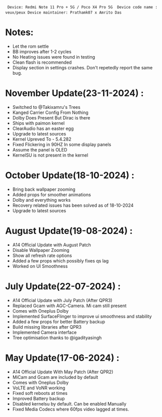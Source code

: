 ` ` `
Device: Redmi Note 11 Pro + 5G / Poco X4 Pro 5G 
Device code name : veux/peux
Device maintainer: Prathamk07 x Amrito Das
` ` `

# Notes:
- Let the rom settle
- BB improves after 1-2 cycles
- No Heating issues were found in testing
- Clean flash is recommended
- Display section in settings crashes. Don't repetedly report the same bug.

# November Update(23-11-2024) :
- Switched to @Takixamru's Trees
- Kanged Carrier Config From Nothing
- Dolby Does Present But Dirac is there
- Ships with paimon kernel
- ClearAudio has an easter egg 
- Upgrade to latest sources
- Kernel Upreved To - 5.4.282
- Fixed Flickering in 90HZ In some display panels
- Assume the panel is OLED
- KernelSU is not present in the kernel

# October Update(18-10-2024) :
- Bring back wallpaper zooming
- Added props for smoother animations
- Dolby and everything works
- Recovery related issues has been solved as of 18-10-2024
- Upgrade to latest sources

# August Update(19-08-2024) :
- A14 Official Update with August Patch
- Disable Wallpaper Zooming
- Show all refresh rate options
- Added a few props which possibly fixes qs lag
- Worked on UI Smoothness

# July Update(22-07-2024) :
- A14 Official Update with July Patch (After QPR3)
- Replaced Gcam with AGC-Camera. Mi cam still present
- Comes with Oneplus Dolby
- Implemented SurfaceFlinger to improve ui smoothness and stability
- Added a few props for better Battery backup
- Build missing libraries after QPR3
- Implemented Camera interface
- Tree optimisation thanks to @igadityasingh 

# May Update(17-06-2024) :
- A14 Official Update With May Patch (After QPR2)
- MiCam and Gcam are included by default
- Comes with Oneplus Dolby
- VoLTE and VoNR working
- Fixed soft reboots at times
- Improved Battery backup
- Disabled kernelsu by default. Can be enabled Manually
- Fixed Media Codecs where 60fps video lagged at times.
